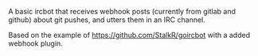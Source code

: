 A basic ircbot that receives webhook posts (currently from gitlab and github)
about git pushes, and utters them in an IRC channel.

Based on the example of https://github.com/StalkR/goircbot with a added
webhook plugin.
